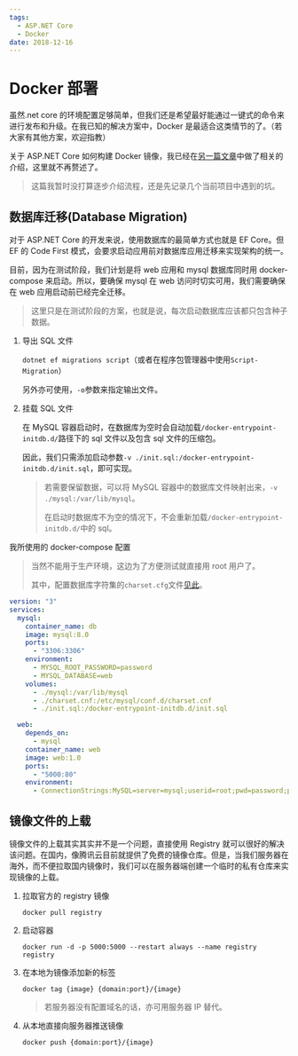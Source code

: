 ```yaml
---
tags:
  - ASP.NET Core
  - Docker
date: 2018-12-16
---
```


# Docker 部署

虽然.net core 的环境配置足够简单，但我们还是希望最好能通过一键式的命令来进行发布和升级。在我已知的解决方案中，Docker 是最适合这类情节的了。（若大家有其他方案，欢迎指教）

关于 ASP.NET Core 如何构建 Docker 镜像，我已经在[另一篇文章](https://gitbook.mytyiluo.cn/Docker/容器化ASPNETCore应用.html)中做了相关的介绍，这里就不再赘述了。

> 这篇我暂时没打算逐步介绍流程，还是先记录几个当前项目中遇到的坑。

## 数据库迁移(Database Migration)

对于 ASP.NET Core 的开发来说，使用数据库的最简单方式也就是 EF Core。但 EF 的 Code First 模式，会要求启动应用前对数据库应用迁移来实现架构的统一。

目前，因为在测试阶段，我们计划是将 web 应用和 mysql 数据库同时用 docker-compose 来启动。所以，要确保 mysql 在 web 访问时切实可用，我们需要确保在 web 应用启动前已经完全迁移。

> 这里只是在测试阶段的方案，也就是说，每次启动数据库应该都只包含种子数据。

1. 导出 SQL 文件

   `dotnet ef migrations script`（或者在程序包管理器中使用`Script-Migration`）

   另外亦可使用，`-o`参数来指定输出文件。

2. 挂载 SQL 文件

   在 MySQL 容器启动时，在数据库为空时会自动加载`/docker-entrypoint-initdb.d/`路径下的 sql 文件以及包含 sql 文件的压缩包。

   因此，我们只需添加启动参数`-v ./init.sql:/docker-entrypoint-initdb.d/init.sql`，即可实现。

   > 若需要保留数据，可以将 MySQL 容器中的数据库文件映射出来，`-v ./mysql:/var/lib/mysql`。
   >
   > 在启动时数据库不为空的情况下，不会重新加载`/docker-entrypoint-initdb.d/`中的 sql。

我所使用的 docker-compose 配置

> 当然不能用于生产环境，这边为了方便测试就直接用 root 用户了。
>
> 其中，配置数据库字符集的`charset.cfg`文件[见此](https://gitbook.mytyiluo.cn/Docker/使用MySQL.html#关于数据库字符集)。

```yaml
version: "3"
services:
  mysql:
    container_name: db
    image: mysql:8.0
    ports:
      - "3306:3306"
    environment:
      - MYSQL_ROOT_PASSWORD=password
      - MYSQL_DATABASE=web
    volumes:
      - ./mysql:/var/lib/mysql
      - ./charset.cnf:/etc/mysql/conf.d/charset.cnf
      - ./init.sql:/docker-entrypoint-initdb.d/init.sql

  web:
    depends_on:
      - mysql
    container_name: web
    image: web:1.0
    ports:
      - "5000:80"
    environment:
      - ConnectionStrings:MySQL=server=mysql;userid=root;pwd=password;port=3306;database=web;Charset=utf-8;
```

## 镜像文件的上载

镜像文件的上载其实其实并不是一个问题，直接使用 Registry 就可以很好的解决该问题。在国内，像腾讯云目前就提供了免费的镜像仓库。但是，当我们服务器在海外，而不便拉取国内镜像时，我们可以在服务器端创建一个临时的私有仓库来实现镜像的上载。

1. 拉取官方的 registry 镜像

   `docker pull registry`

2. 启动容器

   `docker run -d -p 5000:5000 --restart always --name registry registry`

3. 在本地为镜像添加新的标签

   `docker tag {image} {domain:port}/{image}`

   > 若服务器没有配置域名的话，亦可用服务器 IP 替代。

4. 从本地直接向服务器推送镜像

   `docker push {domain:port}/{image}`
